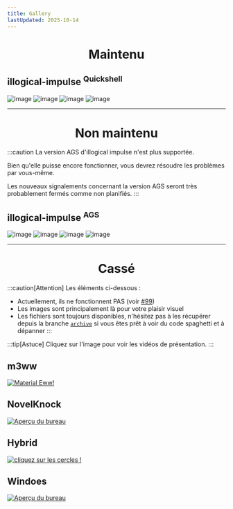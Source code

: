 ```yaml
---
title: Gallery
lastUpdated: 2025-10-14
---
```


<div align="center">
    <h1>Maintenu</h1>
</div>


## illogical-impulse <sup>Quickshell</sup>
![image](/screenshots/iiqs.2.jpg)
![image](/screenshots/iiqs.3.jpg)
![image](/screenshots/iiqs.4.jpg)
![image](/screenshots/iiqs.5.jpg)

---

<div align="center">
    <h1>Non maintenu</h1>
</div>

:::caution
La version AGS d'illogical impulse n'est plus supportée.

Bien qu'elle puisse encore fonctionner, vous devrez résoudre les problèmes par vous-même.

Les nouveaux signalements concernant la version AGS seront très probablement fermés comme non planifiés.
:::

## illogical-impulse <sup>AGS</sup>
![image](/screenshots/i-i.2.png)
![image](/screenshots/i-i.3.png)
![image](/screenshots/i-i.4.png)
![image](/screenshots/i-i.5.png)

---

<div align="center">
    <h1>Cassé</h1>
</div>

:::caution[Attention]
Les éléments ci-dessous :
- Actuellement, ils ne fonctionnent PAS (voir [#99](https://github.com/end-4/dots-hyprland/issues/99))
- Les images sont principalement là pour votre plaisir visuel
- Les fichiers sont toujours disponibles, n'hésitez pas à les récupérer depuis la branche [`archive`](https://github.com/end-4/dots-hyprland/tree/archive) si vous êtes prêt à voir du code spaghetti et à dépanner
:::

:::tip[Astuce]
Cliquez sur l'image pour voir les vidéos de présentation.
:::

## m3ww
<a href="https://streamable.com/85ch8x">
 <img src="/screenshots/m3ww.1.png" alt="Material Eww!">
</a>

## NovelKnock
<a href="https://streamable.com/7vo61k">
 <img src="/screenshots/n-k.1.png" alt="Aperçu du bureau">
</a>

## Hybrid
<a href="https://streamable.com/4oogot">
 <img src="/screenshots/hybrid.1.png" alt="cliquez sur les cercles !">
</a>

## Windoes
<a href="https://streamable.com/5qx614">
 <img src="/screenshots/windoes.1.png" alt="Aperçu du bureau">
</a>
